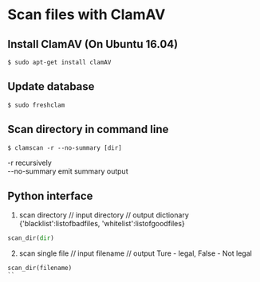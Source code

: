 # Scan files with ClamAV

## Install ClamAV (On Ubuntu 16.04)
```shell
$ sudo apt-get install clamAV
```
## Update database
```shell
$ sudo freshclam
```
## Scan directory in command line
```shell
$ clamscan -r --no-summary [dir]
```
-r recursively  
--no-summary emit summary output  


## Python interface
1. scan directory
// input directory
// output dictionary {'blacklist':listofbadfiles, 'whitelist':listofgoodfiles}
```python
scan_dir(dir)
```
2. scan single file
// input filename
// output Ture - legal, False - Not legal
```python
scan_dir(filename)
``
